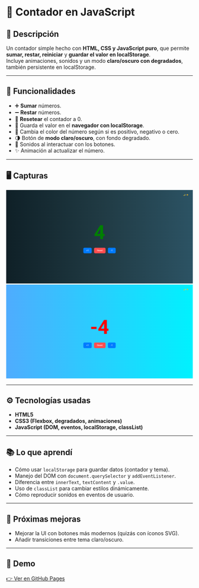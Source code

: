 # 🧮 Contador en JavaScript  

## 📌 Descripción  
Un contador simple hecho con **HTML, CSS y JavaScript puro**, que permite **sumar, restar, reiniciar** y **guardar el valor en localStorage**.  
Incluye animaciones, sonidos y un modo **claro/oscuro con degradados**, también persistente en localStorage.  

---

## 🚀 Funcionalidades  
- ➕ **Sumar** números.  
- ➖ **Restar** números.  
- 🔄 **Resetear** el contador a 0.  
- 💾 Guarda el valor en el **navegador con localStorage**.  
- 🎨 Cambia el color del número según si es positivo, negativo o cero.  
- 🌗 Botón de **modo claro/oscuro**, con fondo degradado.  
- 🎵 Sonidos al interactuar con los botones.  
- ✨ Animación al actualizar el número.  

---

## 🖥️ Capturas  
![Preview del contador](./screenshot.png)  
![Preview del contador light](./screenshot-light.png)

---

## ⚙️ Tecnologías usadas  
- **HTML5**  
- **CSS3 (Flexbox, degradados, animaciones)**  
- **JavaScript (DOM, eventos, localStorage, classList)**  

---

## 📚 Lo que aprendí  
- Cómo usar `localStorage` para guardar datos (contador y tema).  
- Manejo del DOM con `document.querySelector` y `addEventListener`.  
- Diferencia entre `innerText`, `textContent` y `.value`.  
- Uso de `classList` para cambiar estilos dinámicamente.  
- Cómo reproducir sonidos en eventos de usuario.  

---

## 🚩 Próximas mejoras  
- Mejorar la UI con botones más modernos (quizás con íconos SVG).  
- Añadir transiciones entre tema claro/oscuro.  
---

## 🔗 Demo  
[👉 Ver en GitHub Pages](https://TU-USUARIO.github.io/contador-js/)  
